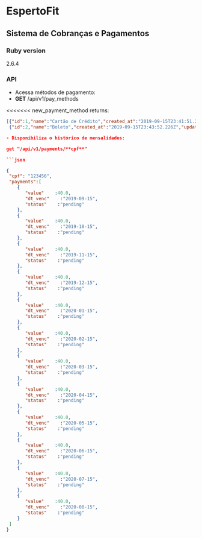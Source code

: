 # EspertoFit

## Sistema de Cobranças e Pagamentos

### Ruby version
2.6.4

### API

- Acessa métodos de pagamento:
- **GET** /api/v1/pay_methods

<<<<<<< new_payment_method
  returns:
  ```JSON
  [{"id":1,"name":"Cartão de Crédito","created_at":"2019-09-15T23:41:51.236Z","updated_at":"2019-09-15T23:41:51.236Z","tax":5,"limit_days":4},
   {"id":2,"name":"Boleto","created_at":"2019-09-15T23:43:52.226Z","updated_at":"2019-09-15T23:43:52.226Z","tax":0,"limit_days":15}]

- Disponibiliza o histórico de mensalidades:

get "/api/v1/payments/**cpf**"

```json

{
   "cpf": "123456",
   "payments":[
      {
         "value"    :40.0,
         "dt_venc"    :"2019-09-15",
         "status"    :"pending"
      },
      {
         "value"    :40.0,
         "dt_venc"    :"2019-10-15",
         "status"    :"pending"
      },
      {
         "value"    :40.0,
         "dt_venc"    :"2019-11-15",
         "status"    :"pending"
      },
      {
         "value"    :40.0,
         "dt_venc"    :"2019-12-15",
         "status"    :"pending"
      },
      {
         "value"    :40.0,
         "dt_venc"    :"2020-01-15",
         "status"    :"pending"
      },
      {
         "value"    :40.0,
         "dt_venc"    :"2020-02-15",
         "status"    :"pending"
      },
      {
         "value"    :40.0,
         "dt_venc"    :"2020-03-15",
         "status"    :"pending"
      },
      {
         "value"    :40.0,
         "dt_venc"    :"2020-04-15",
         "status"    :"pending"
      },
      {
         "value"    :40.0,
         "dt_venc"    :"2020-05-15",
         "status"    :"pending"
      },
      {
         "value"    :40.0,
         "dt_venc"    :"2020-06-15",
         "status"    :"pending"
      },
      {
         "value"    :40.0,
         "dt_venc"    :"2020-07-15",
         "status"    :"pending"
      },
      {
         "value"    :40.0,
         "dt_venc"    :"2020-08-15",
         "status"    :"pending"
      }
   ]
}
  ```

